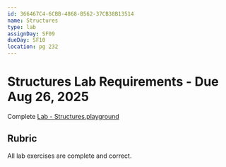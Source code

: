 ```yaml
---
id: 366467C4-6CBB-4868-B562-37CB38B13514
name: Structures
type: lab
assignDay: SF09
dueDay: SF10
location: pg 232
---
```


# Structures Lab Requirements - Due Aug 26, 2025

Complete [Lab - Structures.playground](openany://file/open?path=~/Developer/iOS%20Development/Textbook%20Files/2%20-%20Introduction%20to%20UIKit/3%20-%20Structures/Lab%20-%20Structures.playground)

## Rubric

All lab exercises are complete and correct.